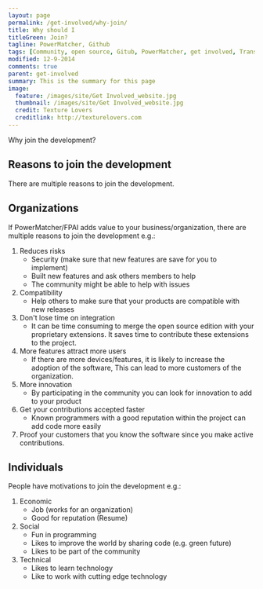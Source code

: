 ```yaml
---
layout: page
permalink: /get-involved/why-join/
title: Why should I
titleGreen: Join? 
tagline: PowerMatcher, Github
tags: [Community, open source, Gitub, PowerMatcher, get involved, Transactive Energy]
modified: 12-9-2014
comments: true
parent: get-involved
summary: This is the summary for this page
image:
  feature: /images/site/Get Involved_website.jpg
  thumbnail: /images/site/Get Involved_website.jpg
  credit: Texture Lovers
  creditlink: http://texturelovers.com
---
```


Why join the development?

## Reasons to join the development ##
There are multiple reasons to join the development.

## Organizations ##
If PowerMatcher/FPAI adds value to your business/organization, there are multiple reasons to join the development e.g.:

1. Reduces risks
	* Security (make sure that new features are save for you to implement)
	* Built new features and ask others members to help
	* The community might be able to help with issues
2. Compatibility
	* Help others to make sure that your products are compatible with new releases 
3. Don't lose time on integration
	* It can be time consuming to merge the open source edition with your proprietary extensions. It saves time to contribute these extensions to the project.
4. More features attract more users
	* If there are more devices/features, it is likely to increase the adoption of the software, This can lead to more customers of the organization. 
5. More innovation
	* By participating in the community you can look for innovation to add to your product
6. Get your contributions accepted faster
	* Known programmers with a good reputation within the project can add code more easily
7. Proof your customers that you know the software since you make active contributions.
		
## Individuals ##
People have motivations to join the development e.g.:

1. Economic
	* Job (works for an organization)
	* Good for reputation (Resume)
2. Social
	* Fun in programming
	* Likes to improve the world by sharing code (e.g. green future)
	* Likes to be part of the community
3. Technical
	* Likes to learn technology
	* Like to work with cutting edge technology

	
